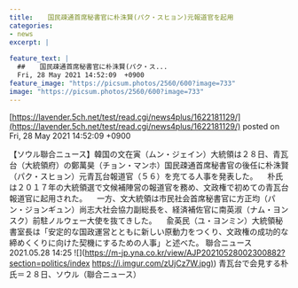 ```yaml
---
title:  　国民疎通首席秘書官に朴洙賢(パク・スヒョン)元報道官を起用   
categories:
- news
excerpt: |
  
feature_text: |
  ##  　国民疎通首席秘書官に朴洙賢(パク・ス...
  Fri, 28 May 2021 14:52:09  +0900
feature_image: "https://picsum.photos/2560/600?image=733"
image: "https://picsum.photos/2560/600?image=733"
---
```


[https://lavender.5ch.net/test/read.cgi/news4plus/1622181129/](https://lavender.5ch.net/test/read.cgi/news4plus/1622181129/)
posted on Fri, 28 May 2021 14:52:09  +0900

<!--more-->

【ソウル聯合ニュース】韓国の文在寅（ムン・ジェイン）大統領は２８日、青瓦台（大統領府）の鄭萬昊（チョン・マンホ）国民疎通首席秘書官の後任に朴洙賢（パク・スヒョン）元青瓦台報道官（５６）を充てる人事を発表した。 　朴氏は２０１７年の大統領選で文候補陣営の報道官を務め、文政権で初めての青瓦台報道官に起用された。 　一方、文大統領は市民社会首席秘書官に方正均（パン・ジョンギュン）尚志大社会協力副総長を、経済補佐官に南英淑（ナム・ヨンスク）前駐ノルウェー大使を抜てきした。 　兪英民（ユ・ヨンミン）大統領秘書室長は「安定的な国政運営とともに新しい原動力をつくり、文政権の成功的な締めくくりに向けた契機にするための人事」と述べた。 聯合ニュース 2021.05.28 14:25 ![](https://m-jp.yna.co.kr/view/AJP20210528002300882?section=politics/index [https://i.imgur.com/zUjCz7W.jpg)](https://i.imgur.com/zUjCz7W.jpg)) 青瓦台で会見する朴氏＝２８日、ソウル（聯合ニュース）
